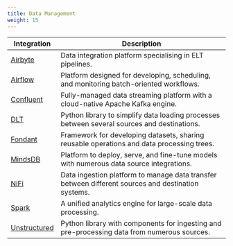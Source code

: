 ```yaml
---
title: Data Management
weight: 15
---
```


| Integration                           | Description                                                                                          |
| ------------------------------------- | ---------------------------------------------------------------------------------------------------- |
| [Airbyte](./airbyte/)                 | Data integration platform specialising in ELT pipelines.                                             |
| [Airflow](./airflow/)                 | Platform designed for developing, scheduling, and monitoring batch-oriented workflows.               |
| [Confluent](./confluent/)             | Fully-managed data streaming platform with a cloud-native Apache Kafka engine.                       |
| [DLT](./dlt/)                         | Python library to simplify data loading processes between several sources and destinations.          |
| [Fondant](./fondant/)                 | Framework for developing datasets, sharing reusable operations and data processing trees.            |
| [MindsDB](./mindsdb/)                 | Platform to deploy, serve, and fine-tune models with numerous data source integrations.              |
| [NiFi](./nifi/)                       | Data ingestion platform to manage data transfer between different sources and destination systems.   |
| [Spark](./spark/)                     | A unified analytics engine for large-scale data processing.                                          |
| [Unstructured](./unstructured/)       | Python library with components for ingesting and pre-processing data from numerous sources.          |

